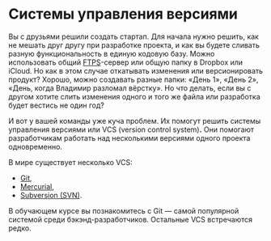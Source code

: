 # Системы управления версиями

Вы с друзьями решили создать стартап. Для начала нужно решить, как не мешать друг другу при разработке проекта, и как вы будете сливать разную функциональность в единую кодовую базу. Можно использовать общий [FTPS](https://ru.wikipedia.org/wiki/FTPS)-сервер или общую папку в Dropbox или iCloud. Но как в этом случае откатывать изменения или версионировать продукт? Хорошо, можно создавать разные папки: «День 1», «День 2», «День, когда Владимир разломал вёрстку». Но что делать, если вы с другом хотите слить изменения одного и того же файла или разработка будет вестись не один год? 

И вот у вашей команды уже куча проблем. Их помогут решить системы управления версиями или VCS (version control system)**.** Они помогают разработчикам работать над несколькими версиями одного проекта одновременно.

В мире существует несколько VCS:

- [Git](https://git-scm.com),
- [Mercurial](https://www.mercurial-scm.org),
- [Subversion (SVN)](https://subversion.apache.org).

В обучающем курсе вы познакомитесь с Git — самой популярной системой среди бэкэнд-разработчиков. Остальные VCS встречаются редко.